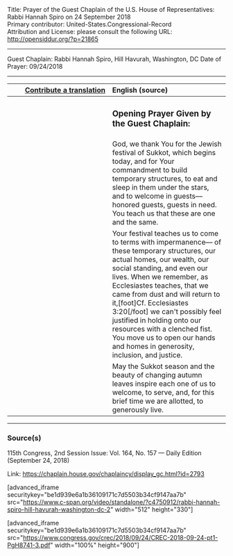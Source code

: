 <html>
<head></head>
<body>
Title: Prayer of the Guest Chaplain of the U.S. House of Representatives: Rabbi Hannah Spiro on 24 September 2018<br />
Primary contributor: United-States.Congressional-Record<br />
Attribution and License: please consult the following URL: <a href="http://opensiddur.org/?p=21865">http://opensiddur.org/?p=21865</a>
<p />
<hr />

Guest Chaplain: Rabbi Hannah Spiro, Hill Havurah, Washington, DC
Date of Prayer: 09/24/2018

<hr />

<table style="margin-left: auto;margin-right: auto;" class="draggable">
<thead><tr><th id="x" style="text-align: right;"><a href="/contributing/upload/">Contribute a translation</a></th><th style="text-align: left;">English (source)</th></tr></thead>
<tbody>
<tr><td style="vertical-align:top;" width="46%">
<div class="liturgy"><span lang="he">

</span></div></td>
 
<td style="vertical-align:top;" width="53%">
<div class="english">
<h3>Opening Prayer Given by the Guest Chaplain:</h3>
</div></td></tr>


<tr><td style="vertical-align:top;" width="46%">
<div class="liturgy"><span lang="he">

</span></div></td>
 
<td style="vertical-align:top;" width="53%">
<div class="english">
God, 
we thank You for the Jewish festival of Sukkot, 
which begins today, 
and for Your commandment 
to build temporary structures, 
to eat and sleep in them 
under the stars, 
and to welcome in guests––
honored guests, 
guests in need. 
You teach us that these are one and the same.
</div></td></tr>


<tr><td style="vertical-align:top;" width="46%">
<div class="liturgy"><span lang="he">

</span></div></td>
 
<td style="vertical-align:top;" width="53%">
<div class="english">
Your festival teaches us 
to come to terms with impermanence––
of these temporary structures, 
our actual homes, 
our wealth, 
our social standing, 
and even our lives. 
When we remember, 
as Ecclesiastes teaches, 
that we came from dust 
and will return to it,[foot]Cf. Ecclesiastes 3:20[/foot]
we can't possibly feel justified 
in holding onto our resources 
with a clenched fist. 
You move us 
to open our hands 
and homes 
in generosity, 
inclusion, 
and justice.
</div></td></tr>


<tr><td style="vertical-align:top;" width="46%">
<div class="liturgy"><span lang="he">

</span></div></td>
 
<td style="vertical-align:top;" width="53%">
<div class="english">
May the Sukkot season 
and the beauty of changing autumn leaves 
inspire each one of us 
to welcome, 
to serve, and, 
for this brief time we are allotted, 
to generously live.
</div></td></tr>
</tbody></table>

<hr />

<h3>Source(s)</h3>

115th Congress, 2nd Session
Issue: Vol. 164, No. 157 — Daily Edition (September 24, 2018)

Link: <a href="https://chaplain.house.gov/chaplaincy/display_gc.html?id=2793">https://chaplain.house.gov/chaplaincy/display_gc.html?id=2793</a>

[advanced_iframe securitykey="be1d939e6a1b36109171c7d5503b34cf9147aa7b" src="https://www.c-span.org/video/standalone/?c4750912/rabbi-hannah-spiro-hill-havurah-washington-dc-2" width="512" height="330"]

[advanced_iframe securitykey="be1d939e6a1b36109171c7d5503b34cf9147aa7b" src="https://www.congress.gov/crec/2018/09/24/CREC-2018-09-24-pt1-PgH8741-3.pdf" width="100%" height="900"]
</body>
</html>